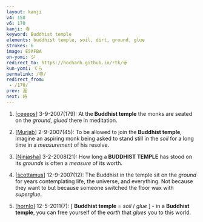 ```yaml
---
layout: kanji
v4: 158
v6: 170
kanji: 寺
keyword: Buddhist temple
elements: buddhist temple, soil, dirt, ground, glue
strokes: 6
image: E5AFBA
on-yomi: ジ
redirect_to: https://hochanh.github.io/rtk/寺
kun-yomi: てら
permalink: /寺/
redirect_from:
 - /170/
prev: 涯
next: 時
---
```


1) [<a href="http://kanji.koohii.com/profile/ceeeps">ceeeps</a>] 3-9-2007(179): At the<strong> Buddhist temple</strong> the monks are seated on the <em>ground</em>, <em>glued</em> there in meditation.

2) [<a href="http://kanji.koohii.com/profile/Murjab">Murjab</a>] 2-9-2007(45): To be allowed to join the<strong> Buddhist temple</strong>, imagine an aspiring monk being asked to stand still in the <em>soil</em> for a long time in a <em>measurement</em> of his resolve.

3) [<a href="http://kanji.koohii.com/profile/Ninjasha">Ninjasha</a>] 3-2-2008(21): How long a<strong> BUDDHIST TEMPLE</strong> has stood on its <em>grounds</em> is often a <em>measure</em> of its worth.

4) [<a href="http://kanji.koohii.com/profile/scottamus">scottamus</a>] 12-9-2007(12): The Buddhist in the temple sit on the <em>ground</em> for years contemplating life, the universe, and everything. Not because they want to but because someone switched the floor wax with <em>superglue</em>.

5) [<a href="http://kanji.koohii.com/profile/hornlo">hornlo</a>] 12-5-2011(7): [ <strong>Buddhist temple</strong> = <em>soil</em> / <em>glue</em> ] - in a <strong>Buddhist temple</strong>, you can free yourself of the <em>earth</em> that <em>glues</em> you to this world.

